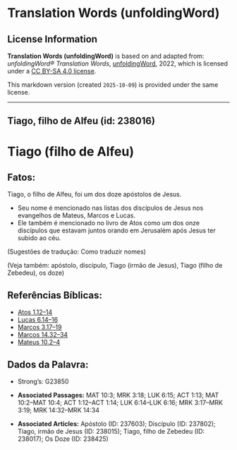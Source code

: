 # Translation Words (unfoldingWord)

## License Information

**Translation Words (unfoldingWord)** is based on and adapted from: _unfoldingWord® Translation Words_, [unfoldingWord](https://unfoldingword.org/utw), 2022, which is licensed under a [CC BY-SA 4.0 license](https://creativecommons.org/licenses/by-sa/4.0/legalcode.en).

This markdown version (created `2025-10-09`) is provided under the same license.



--------------------------------

## Tiago, filho de Alfeu (id: 238016)

Tiago (filho de Alfeu)
======================

Fatos:
------

Tiago, o filho de Alfeu, foi um dos doze apóstolos de Jesus.

* Seu nome é mencionado nas listas dos discípulos de Jesus nos evangelhos de Mateus, Marcos e Lucas.
* Ele também é mencionado no livro de Atos como um dos onze discípulos que estavam juntos orando em Jerusalém após Jesus ter subido ao céu.

(Sugestões de tradução: Como traduzir nomes)

(Veja também: apóstolo, discípulo, Tiago (irmão de Jesus), Tiago (filho de Zebedeu), os doze)

Referências Bíblicas:
---------------------

* [Atos 1\.12–14](https://ref.ly/Acts1:12-Acts1:14)
* [Lucas 6\.14–16](https://ref.ly/Luke6:14-Luke6:16)
* [Marcos 3\.17–19](https://ref.ly/Mark3:17-Mark3:19)
* [Marcos 14\.32–34](https://ref.ly/Mark14:32-Mark14:34)
* [Mateus 10\.2–4](https://ref.ly/Matt10:2-Matt10:4)

Dados da Palavra:
-----------------

* Strong’s: G23850

* **Associated Passages:** MAT 10:3; MRK 3:18; LUK 6:15; ACT 1:13; MAT 10:2–MAT 10:4; ACT 1:12–ACT 1:14; LUK 6:14–LUK 6:16; MRK 3:17–MRK 3:19; MRK 14:32–MRK 14:34
* **Associated Articles:** Apóstolo (ID: 237603); Discípulo (ID: 237802); Tiago, irmão de Jesus (ID: 238015); Tiago, filho de Zebedeu (ID: 238017); Os Doze (ID: 238425)

